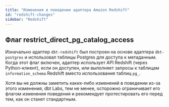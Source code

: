 ```yaml
---
title: "Изменения в поведении адаптера Amazon Redshift"
id: "redshift-changes"
sidebar: "Redshift"
---
```


## Флаг restrict_direct_pg_catalog_access

Изначально адаптер `dbt-redshift` был построен на основе адаптера `dbt-postgres` и использовал таблицы Postgres для доступа к метаданным. Когда этот флаг включен, адаптер использует API Redshift (через Python-клиент), если он доступен, или выполняет запросы к таблицам `information_schema` Redshift вместо использования таблиц `pg_`.

Хотя вы не должны заметить каких-либо изменений в поведении из-за этого изменения, dbt Labs, тем не менее, осторожно ограничивает его флагом изменения поведения и рекомендует протестировать его перед тем, как он станет стандартным.